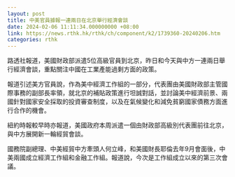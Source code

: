 ```yaml
---
layout: post
title: 中美官員據報一連兩日在北京舉行經濟會談
date: 2024-02-06 11:11:34.000000000 +08:00
link: https://news.rthk.hk/rthk/ch/component/k2/1739360-20240206.htm
categories: rthk
---
```


路透社報道，美國財政部派遣5位高級官員到北京，昨日和今天與中方一連兩日舉行經濟會談，重點關注中國在工業產能過剩方面的政策。

報道引述美方官員說，作為美中經濟工作組的一部分，代表團由美國財政部主管國際事務的副部長率領，就北京的補貼政策進行坦誠對話，並討論美中經濟前景、兩國針對國家安全採取的投資審查制度，以及在氣候變化和減免貧窮國家債務方面進行合作的機會。

紐約時報較早時亦報道，美國政府本周派遣一個由財政部高級別代表團前往北京，與中方展開新一輪經貿會談。

國務院副總理、中美經貿中方牽頭人何立峰，和美國財長耶倫去年9月會面後，中美兩國成立經濟工作組和金融工作組。報道說，今次是工作組成立以來的第三次會議。
